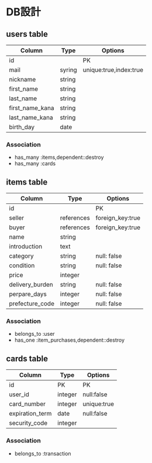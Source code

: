 # DB設計

## users table

|     Column      |  Type  |   Options             |
|-----------------|--------|-----------------------|
| id              |        |                     PK|
| mail            | syring | unique:true,index:true|
| nickname        | string |                       |
| first_name      | string |                       |
| last_name       | string |                       |
| first_name_kana | string |                       |
| last_name_kana  | string |                       |
| birth_day       | date   |                       |

### Association

- has_many :items,dependent::destroy
- has_many :cards

## items table

|    Column        | Type      | Options                      |
|------------------|-----------|------------------------------|
| id               |           |                            PK|
| seller           | references| foreign_key:true             |
| buyer            | references| foreign_key:true             |
| name             | string    |                              |
| introduction     | text      |                              |
| category         | string    | null: false                  |
| condition        | string    | null: false                  |
| price            | integer   |                              |
| delivery_burden  | string    | null: false                  |
| perpare_days     | integer   | null: false                  |
| prefecture_code  | integer   | null: false                  |

### Association

- belongs_to :user
- has_one :item_purchases,dependent::destroy


## cards table

| Column            | Type     | Options                     |
|-------------------|----------|-----------------------------|
| id                |        PK|                           PK|
| user_id           | integer  | null:false                  |
| card_number       | integer  | unique:true                 |
| expiration_term   | date     | null:false                  |
| security_code     | integer  |                             |


### Association

- belongs_to :transaction

